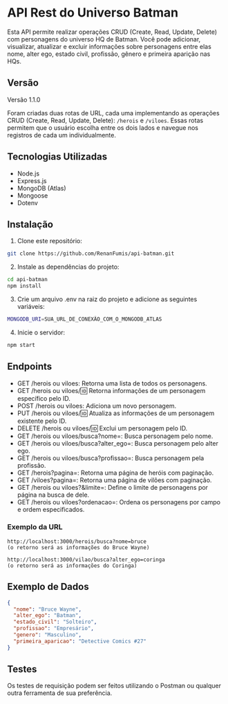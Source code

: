 # API Rest do Universo Batman

<p>Esta API permite realizar operações CRUD (Create, Read, Update, Delete) com personagens do universo HQ de Batman. Você pode adicionar, visualizar, atualizar e excluir informações sobre personagens entre elas nome, alter ego, estado civil, profissão, gênero e primeira aparição nas HQs.</p>


## Versão
  <p>Versão 1.1.0</p>
  <p>Foram criadas duas rotas de URL, cada uma implementando as operações CRUD (Create, Read, Update, Delete): <code>/herois</code> e <code>/viloes</code>. Essas rotas permitem que o usuário escolha entre os dois lados e navegue nos registros de cada um individualmente.</p>

## Tecnologias Utilizadas

- Node.js
- Express.js
- MongoDB (Atlas)
- Mongoose
- Dotenv

## Instalação

1. Clone este repositório:

```bash
git clone https://github.com/RenanFumis/api-batman.git
```


2. Instale as dependências do projeto:

```bash
cd api-batman
npm install
```
3. Crie um arquivo .env na raiz do projeto e adicione as seguintes variáveis:

```bash
MONGODB_URI=SUA_URL_DE_CONEXÃO_COM_O_MONGODB_ATLAS
```
4. Inicie o servidor:
```bash
npm start
```
## Endpoints

- GET /herois ou viloes: Retorna uma lista de todos os personagens.
- GET /herois ou viloes/:id: Retorna informações de um personagem específico pelo ID.
- POST /herois ou viloes: Adiciona um novo personagem.
- PUT /herois ou viloes/:id: Atualiza as informações de um personagem existente pelo ID.
- DELETE /herois ou viloes/:id: Exclui um personagem pelo ID.
- GET /herois ou viloes/busca?nome=: Busca personagem pelo nome.
- GET /herois ou viloes/busca?alter_ego=: Busca personagem pelo alter ego.
- GET /herois ou viloes/busca?profissao=: Busca personagem pela profissão.
- GET /herois?pagina=: Retorna uma página de heróis com paginação.
- GET /viloes?pagina=: Retorna uma página de vilões com paginação.
- GET /herois ou viloes?&limite=: Define o limite de personagens por página na busca de dele.
- GET /herois ou viloes?ordenacao=: Ordena os personagens por campo e ordem especificados.

### Exemplo da URL
```plaintext
http://localhost:3000/herois/busca?nome=bruce
(o retorno será as informações do Bruce Wayne)

http://localhost:3000/vilao/busca?alter_ego=coringa
(o retorno será as informações do Coringa)

```

## Exemplo de Dados

```json
{
  "nome": "Bruce Wayne",
  "alter_ego": "Batman",
  "estado_civil": "Solteiro",
  "profissao": "Empresário",
  "genero": "Masculino",
  "primeira_aparicao": "Detective Comics #27"
}
```

## Testes
Os testes de requisição podem ser feitos utilizando o Postman ou qualquer outra ferramenta de sua preferência.

